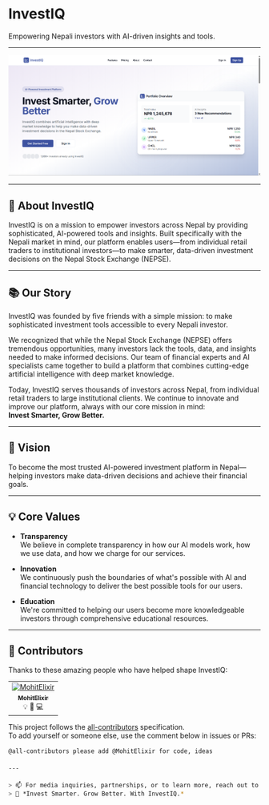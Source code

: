 # InvestIQ

Empowering Nepali investors with AI-driven insights and tools.

---

![alt text](image.png)

---

## 📖 About InvestIQ

InvestIQ is on a mission to empower investors across Nepal by providing sophisticated, AI-powered tools and insights. Built specifically with the Nepali market in mind, our platform enables users—from individual retail traders to institutional investors—to make smarter, data-driven investment decisions on the Nepal Stock Exchange (NEPSE).

---

## 📚 Our Story

InvestIQ was founded by five friends with a simple mission: to make sophisticated investment tools accessible to every Nepali investor.

We recognized that while the Nepal Stock Exchange (NEPSE) offers tremendous opportunities, many investors lack the tools, data, and insights needed to make informed decisions. Our team of financial experts and AI specialists came together to build a platform that combines cutting-edge artificial intelligence with deep market knowledge.

Today, InvestIQ serves thousands of investors across Nepal, from individual retail traders to large institutional clients. We continue to innovate and improve our platform, always with our core mission in mind:  
**Invest Smarter, Grow Better.**

---

## 🎯 Vision

To become the most trusted AI-powered investment platform in Nepal—helping investors make data-driven decisions and achieve their financial goals.

---

## 💡 Core Values

- **Transparency**  
  We believe in complete transparency in how our AI models work, how we use data, and how we charge for our services.

- **Innovation**  
  We continuously push the boundaries of what's possible with AI and financial technology to deliver the best possible tools for our users.

- **Education**  
  We're committed to helping our users become more knowledgeable investors through comprehensive educational resources.

---


## 👥 Contributors

Thanks to these amazing people who have helped shape InvestIQ:

<!-- ALL-CONTRIBUTORS-LIST:START - Do not remove or modify this section -->
<table>
  <tr>
    <td align="center"><a href="https://github.com/MohitElixir"><img src="https://avatars.githubusercontent.com/u/68589044?v=4" width="100px;" alt="MohitElixir"/><br /><sub><b>MohitElixir</b></sub></a><br />💡 🎨 💻</td>
  </tr>
</table>
<!-- ALL-CONTRIBUTORS-LIST:END -->

This project follows the [all-contributors](https://allcontributors.org) specification.  
To add yourself or someone else, use the comment below in issues or PRs:

```bash
@all-contributors please add @MohitElixir for code, ideas

---

> 📫 For media inquiries, partnerships, or to learn more, reach out to us directly.  
> 🔗 *Invest Smarter. Grow Better. With InvestIQ.*

